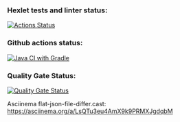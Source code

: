 ### Hexlet tests and linter status:
[![Actions Status](https://github.com/Katherini17/java-project-71/actions/workflows/hexlet-check.yml/badge.svg)](https://github.com/Katherini17/java-project-71/actions)
### Github actions status:
[![Java CI with Gradle](https://github.com/Katherini17/java-project-71/actions/workflows/gradle.yml/badge.svg)](https://github.com/Katherini17/java-project-71/actions/workflows/gradle.yml)
### Quality Gate Status:
[![Quality Gate Status](https://sonarcloud.io/api/project_badges/measure?project=Katherini17_java-project-71&metric=alert_status)](https://sonarcloud.io/summary/new_code?id=Katherini17_java-project-71)

Asciinema flat-json-file-differ.cast: https://asciinema.org/a/LsQTu3eu4AmX9k9PRMXJgdqbM